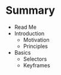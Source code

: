 # Summary

* Read Me
* Introduction
   * Motivation
   * Principles
* Basics
   * Selectors
   * Keyframes

